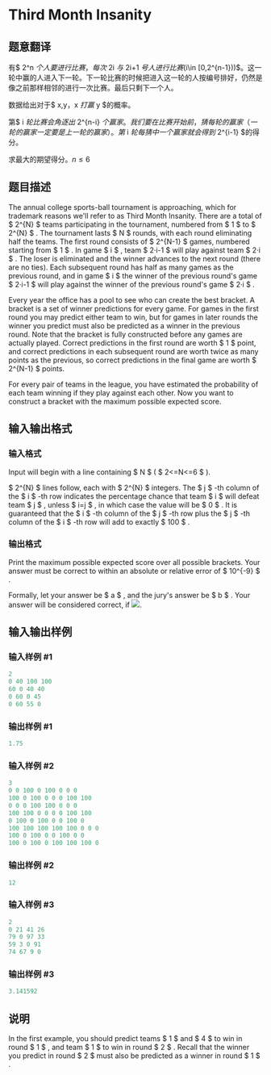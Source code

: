 # Third Month Insanity

## 题意翻译

有$ 2^n $个人要进行比赛，每次$ 2i $与$ 2i+1 $号人进行比赛$(i\in [0,2^{n-1}))$。这一轮中赢的人进入下一轮。下一轮比赛的时候把进入这一轮的人按编号排好，仍然是像之前那样相邻的进行一次比赛。最后只剩下一个人。

数据给出对于$ x,y$，$x $打赢$ y $的概率。

第$ i $轮比赛会角逐出$ 2^{n-i} $个赢家。我们要在比赛开始前，猜每轮的赢家（一轮的赢家一定要是上一轮的赢家）。第$ i $轮每猜中一个赢家就会得到$ 2^{i-1} $的得分。

求最大的期望得分。$n \leqslant 6$

## 题目描述

The annual college sports-ball tournament is approaching, which for trademark reasons we'll refer to as Third Month Insanity. There are a total of $ 2^{N} $ teams participating in the tournament, numbered from $ 1 $ to $ 2^{N} $ . The tournament lasts $ N $ rounds, with each round eliminating half the teams. The first round consists of $ 2^{N-1} $ games, numbered starting from $ 1 $ . In game $ i $ , team $ 2·i-1 $ will play against team $ 2·i $ . The loser is eliminated and the winner advances to the next round (there are no ties). Each subsequent round has half as many games as the previous round, and in game $ i $ the winner of the previous round's game $ 2·i-1 $ will play against the winner of the previous round's game $ 2·i $ .

Every year the office has a pool to see who can create the best bracket. A bracket is a set of winner predictions for every game. For games in the first round you may predict either team to win, but for games in later rounds the winner you predict must also be predicted as a winner in the previous round. Note that the bracket is fully constructed before any games are actually played. Correct predictions in the first round are worth $ 1 $ point, and correct predictions in each subsequent round are worth twice as many points as the previous, so correct predictions in the final game are worth $ 2^{N-1} $ points.

For every pair of teams in the league, you have estimated the probability of each team winning if they play against each other. Now you want to construct a bracket with the maximum possible expected score.

## 输入输出格式

### 输入格式

Input will begin with a line containing $ N $ ( $ 2<=N<=6 $ ).

$ 2^{N} $ lines follow, each with $ 2^{N} $ integers. The $ j $ -th column of the $ i $ -th row indicates the percentage chance that team $ i $ will defeat team $ j $ , unless $ i=j $ , in which case the value will be $ 0 $ . It is guaranteed that the $ i $ -th column of the $ j $ -th row plus the $ j $ -th column of the $ i $ -th row will add to exactly $ 100 $ .

### 输出格式

Print the maximum possible expected score over all possible brackets. Your answer must be correct to within an absolute or relative error of $ 10^{-9} $ .

Formally, let your answer be $ a $ , and the jury's answer be $ b $ . Your answer will be considered correct, if ![](https://cdn.luogu.com.cn/upload/vjudge_pic/CF859D/cde5c1e0715ef65086b3065853dd22ee5a37eede.png).

## 输入输出样例

### 输入样例 #1

```cpp
2
0 40 100 100
60 0 40 40
0 60 0 45
0 60 55 0

```
### 输出样例 #1

```cpp
1.75

```
### 输入样例 #2

```cpp
3
0 0 100 0 100 0 0 0
100 0 100 0 0 0 100 100
0 0 0 100 100 0 0 0
100 100 0 0 0 0 100 100
0 100 0 100 0 0 100 0
100 100 100 100 100 0 0 0
100 0 100 0 0 100 0 0
100 0 100 0 100 100 100 0

```
### 输出样例 #2

```cpp
12

```
### 输入样例 #3

```cpp
2
0 21 41 26
79 0 97 33
59 3 0 91
74 67 9 0

```
### 输出样例 #3

```cpp
3.141592

```
## 说明

In the first example, you should predict teams $ 1 $ and $ 4 $ to win in round $ 1 $ , and team $ 1 $ to win in round $ 2 $ . Recall that the winner you predict in round $ 2 $ must also be predicted as a winner in round $ 1 $ .

